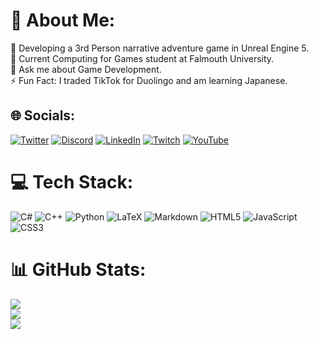 # 💫 About Me:
🔭 Developing a 3rd Person narrative adventure game in Unreal Engine 5.<br>🌱 Current Computing for Games student at Falmouth University.<br>💬 Ask me about Game Development.<br>⚡ Fun Fact: I traded TikTok for Duolingo and am learning Japanese.


## 🌐 Socials:
[![Twitter](https://img.shields.io/badge/Twitter-%231DA1F2.svg?logo=Twitter&logoColor=white)](https://twitter.com/cdgamedev)
[![Discord](https://img.shields.io/badge/Discord-%237289DA.svg?logo=discord&logoColor=white)](https://discord.gg/kUhrWKshu8)
[![LinkedIn](https://img.shields.io/badge/LinkedIn-%230077B5.svg?logo=linkedin&logoColor=white)](https://linkedin.com/in/cdgamedev)
[![Twitch](https://img.shields.io/badge/Twitch-%239146FF.svg?logo=Twitch&logoColor=white)](https://twitch.tv/cdgamedev)
[![YouTube](https://img.shields.io/badge/YouTube-%23FF0000.svg?logo=YouTube&logoColor=white)](https://youtube.com/@cdgamedev) 

# 💻 Tech Stack:
![C#](https://img.shields.io/badge/c%23-%23239120.svg?style=for-the-badge&logo=c-sharp&logoColor=white)
![C++](https://img.shields.io/badge/c++-%2300599C.svg?style=for-the-badge&logo=c%2B%2B&logoColor=white)
![Python](https://img.shields.io/badge/python-3670A0?style=for-the-badge&logo=python&logoColor=ffdd54)
![LaTeX](https://img.shields.io/badge/latex-%23008080.svg?style=for-the-badge&logo=latex&logoColor=white)
![Markdown](https://img.shields.io/badge/markdown-%23000000.svg?style=for-the-badge&logo=markdown&logoColor=white)
![HTML5](https://img.shields.io/badge/html5-%23E34F26.svg?style=for-the-badge&logo=html5&logoColor=white)
![JavaScript](https://img.shields.io/badge/javascript-%23323330.svg?style=for-the-badge&logo=javascript&logoColor=%23F7DF1E)
![CSS3](https://img.shields.io/badge/css3-%231572B6.svg?style=for-the-badge&logo=css3&logoColor=white)

# 📊 GitHub Stats:
![](https://github-readme-stats.vercel.app/api?username=cdgamedev&theme=dark&hide_border=false&include_all_commits=true&count_private=true)<br/>
![](https://github-readme-streak-stats.herokuapp.com/?user=cdgamedev&theme=dark&hide_border=false)<br/>
![](https://github-readme-stats.vercel.app/api/top-langs/?username=cdgamedev&theme=dark&hide_border=false&include_all_commits=true&count_private=true&layout=compact)

<!-- Proudly created with GPRM ( https://gprm.itsvg.in ) -->
